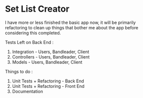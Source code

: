 # Set List Creator

I have more or less finished the basic app now, it will be primarily refactoring to clean up things that bother me about the app before considering this completed.

Tests Left on Back End : 
1) Integration - Users, Bandleader, Client
2) Controllers - Users, Bandleader, Client
3) Models - Users, Bandleader, Client

Things to do :
1) Unit Tests + Refactoring - Back End 
2) Unit Tests + Refactoring - Front End
3) Documentation